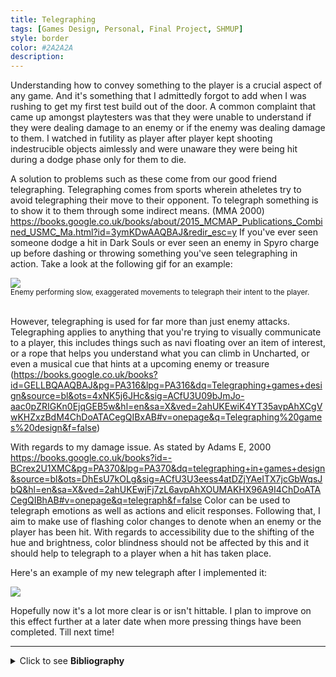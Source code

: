 ```yaml
---
title: Telegraphing
tags: [Games Design, Personal, Final Project, SHMUP]
style: border
color: #2A2A2A
description: 
---
```

Understanding how to convey something to the player is a crucial aspect of any game. And it's something that I admittedly forgot to add when I was rushing to get my first test build out of the door. A common complaint that came up amongst playtesters was that they were unable to understand if they were dealing damage to an enemy or if the enemy was dealing damage to them. I watched in futility as player after player kept shooting indestrucible objects aimlessly and were unaware they were being hit during a dodge phase only for them to die.

A solution to problems such as these come from our good friend telegraphing. Telegraphing comes from sports wherein atheletes try to avoid telegraphing their move to their opponent. To telegraph something is to show it to them through some indirect means. (MMA 2000) https://books.google.co.uk/books/about/2015_MCMAP_Publications_Combined_USMC_Ma.html?id=3ymKDwAAQBAJ&redir_esc=y If you've ever seen someone dodge a hit in Dark Souls or ever seen an enemy in Spyro charge up before dashing or throwing something you've seen telegraphing in action. Take a look at the following gif for an example:

<img class="center" src="http://orig12.deviantart.net/2c4e/f/2014/094/4/f/reremake_by_aloo81-d7d2zxq.gif">

<div class="footnote">
<small>Enemy performing slow, exaggerated movements to telegraph their intent to the player.</small>
</div> <br>

However, telegraphing is used for far more than just enemy attacks. Telegraphing applies to anything that you're trying to visually communicate to a player, this includes things such as navi floating over an item of interest, or a rope that helps you understand what you can climb in Uncharted, or even a musical cue that hints at a upcoming enemy or treasure (https://books.google.co.uk/books?id=GELLBQAAQBAJ&pg=PA316&lpg=PA316&dq=Telegraphing+games+design&source=bl&ots=4xNK5j6JHc&sig=ACfU3U09bJmJo-aac0pZRIGKn0EjqGEB5w&hl=en&sa=X&ved=2ahUKEwiK4YT35avpAhXCgVwKHZxzBdM4ChDoATACegQIBxAB#v=onepage&q=Telegraphing%20games%20design&f=false)

With regards to my damage issue. As stated by Adams E, 2000 https://books.google.co.uk/books?id=-BCrex2U1XMC&pg=PA370&lpg=PA370&dq=telegraphing+in+games+design&source=bl&ots=DhEsU7kOLg&sig=ACfU3U3eess4atDZjYAeITX7jcGbWqsJbQ&hl=en&sa=X&ved=2ahUKEwjFj7zL6avpAhXOUMAKHX96A9I4ChDoATACegQIBhAB#v=onepage&q=telegraph&f=false Color can be used to telegraph emotions as well as actions and elicit responses. Following that, I aim to make use of flashing color changes to denote when an enemy or the player has been hit. With regards to accessibility due to the shifting of the hue and brightness, color blindness should not be affected by this and it should help to telegraph to a player when a hit has taken place.

Here's an example of my new telegraph after I implemented it:

<img class="center" src="/assets/images/major-project/telegraph-example.gif">

Hopefully now it's a lot more clear is or isn't hittable. I plan to improve on this effect further at a later date when more pressing things have been completed. Till next time!

---

<details>
     <summary> Click to see <b>Bibliography</b> </summary> <br>

     <ul>
          <li>
               Fullerton, T., 2008. <em>Game Design Workshop.</em> 2nd ed. Burlington, MA: Morgan Kaufmann Publishers. [online] Available at: <a href="http://host.conseiljedi.com/~kira/Game%20Design%20Workshop-A%20playcentric%20approach%20to%20creating%20innovative%20games-2nd%20Edition.pdf
               "> http://host.conseiljedi.com/~kira/Game%20Design%20Workshop-A%20playcentric%20approach%20to%20creating%20innovative%20games-2nd%20Edition.pdf </a> [Accessed 11 May 2020].
          </li>
          <li>
               Taylor, C., 2015.  <em>Managing Scope And Crunch: Lessons- Gamecareerguide.Com.</em> [online] Gamecareerguide.com. Available at: <a href="https://www.gamecareerguide.com/features/1443/managing_scope_and_crunch_lessons_from_a_small_student_team.php?page=1"> https://www.gamecareerguide.com/features/1443/managing_scope_and_crunch_lessons_from_a_small_student_team.php?page=1 </a> [Accessed 11 May 2020].
          </li>
          <li>
               Van Wyngaard, C., Pretorius, J. and Pretorius, L., 2012. Theory of the triple constraint - A conceptual review. <em>2012 IEEE International Conference on Industrial Engineering and Engineering Management,</em>  [online] Available at: <a href="https://www.academia.edu/8294762/Theory_of_the_Triple_Constraint_a_Conceptual_Review"> https://www.academia.edu/8294762/Theory_of_the_Triple_Constraint_a_Conceptual_Review </a> [Accessed 11 May 2020].
          </li>
     </ul>
</details>